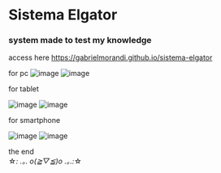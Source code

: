# Sistema Elgator


### system made to test my knowledge
access here https://gabrielmorandi.github.io/sistema-elgator

for pc
![image](https://user-images.githubusercontent.com/61758357/161073372-c9808b44-b222-4794-ae40-6dc70d31104c.png)
![image](https://user-images.githubusercontent.com/61758357/161074224-b6b7862d-29b3-4d96-a8ad-cd0bd5cc0e46.png)


for tablet 

![image](https://user-images.githubusercontent.com/61758357/161073530-9b6477d8-e7e4-4463-b937-1a5698d851c5.png)
![image](https://user-images.githubusercontent.com/61758357/161074147-86eb9578-6f9b-49e3-90fd-2d2136c58fe9.png)


for smartphone 

![image](https://user-images.githubusercontent.com/61758357/161073734-33919982-211e-4940-9f6b-fa080ae4ebf4.png)
![image](https://user-images.githubusercontent.com/61758357/161074071-e9086e91-8d9d-40a9-b04d-91d70b3b945d.png)

the end
<br />
☆*: .｡. o(≧▽≦)o .｡.:*☆ 
